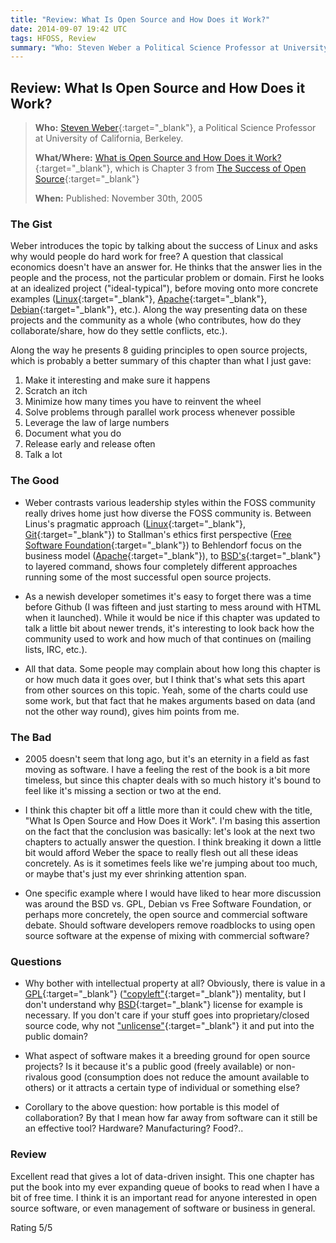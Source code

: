 ```yaml
---
title: "Review: What Is Open Source and How Does it Work?"
date: 2014-09-07 19:42 UTC
tags: HFOSS, Review
summary: "Who: Steven Weber a Political Science Professor at University of California, Berkeley. What/Where: What is Open Source and How Does it Work?, which is Chapter 3 from The Success of Open Source When: Published: November 30th, 2005"
---
```


## Review: What Is Open Source and How Does it Work?

>**Who:** [Steven Weber](http://en.wikipedia.org/wiki/Steven_Weber_(professor)){:target="_blank"}, a Political Science Professor at University of California, Berkeley.
>
>**What/Where:** [What is Open Source and How Does it Work?](http://hfoss-fossrit.rhcloud.com/static/books/Weber-SuccessofOpenSource-Chap3.pdf){:target="_blank"}, which is Chapter 3 from [The Success of Open Source](http://smile.amazon.com/Success-Open-Source-Steven-Weber/dp/0674018583/ref=smi_www_rcolv2_go_smi?_encoding=UTF8&*Version*=1&*entries*=0){:target="_blank"}
>
>**When:** Published: November 30th, 2005

### The Gist

Weber introduces the topic by talking about the success of Linux and asks why would people do hard work for free? A question that classical economics doesn't have an answer for. He thinks that the answer lies in the people and the process, not the particular problem or domain. First he looks at an idealized project ("ideal-typical"), before moving onto more concrete examples ([Linux](https://github.com/torvalds/linux){:target="_blank"}, [Apache](http://httpd.apache.org/){:target="_blank"}, [Debian](https://github.com/Debian){:target="_blank"}, etc.). Along the way presenting data on these projects and the community as a whole (who contributes, how do they collaborate/share, how do they settle conflicts, etc.).

Along the way he presents 8 guiding principles to open source projects, which is probably a better summary of this chapter than what I just gave:

1. Make it interesting and make sure it happens
2. Scratch an itch
3. Minimize how many times you have to reinvent the wheel
4. Solve problems through parallel work process whenever possible
5. Leverage the law of large numbers
6. Document what you do
7. Release early and release often
8. Talk a lot

### The Good
* Weber contrasts various leadership styles within the FOSS community really drives home just how diverse the FOSS community is. Between Linus's pragmatic approach ([Linux](https://github.com/torvalds/linux){:target="_blank"}, [Git](https://github.com/git/git){:target="_blank"}) to Stallman's ethics first perspective  ([Free Software Foundation](https://www.fsf.org/){:target="_blank"}) to Behlendorf focus on the business model ([Apache](http://httpd.apache.org/){:target="_blank"}), to [BSD's](http://www.bsd.org/){:target="_blank"} to layered command, shows four completely different approaches running some of the  most successful open source projects.

* As a newish developer sometimes it's easy to forget there was a time before Github (I was fifteen and just starting to mess around with HTML when it launched). While it would be nice if this chapter was updated to talk a little bit about newer trends, it's interesting to look back how the community used to work and how much of that continues on (mailing lists, IRC, etc.).

* All that data. Some people may complain about how long this chapter is or how much data it goes over, but I think that's what sets this apart from other sources on this topic. Yeah, some of the charts could use some work, but that fact that he makes arguments based on data (and not the other way round), gives him points from me.

### The Bad

* 2005 doesn't seem that long ago, but it's an eternity in a field as fast moving as software. I have a feeling the rest of the book is a bit more timeless, but since this chapter deals with so much history it's bound to feel like it's missing a section or two at the end.

* I think this chapter bit off a little more than it could chew with the title, "What Is Open Source and How Does it Work". I'm basing this assertion on the fact that the conclusion was basically: let's look at the next two chapters to actually answer the question. I think breaking it down a little bit would afford Weber the space to really flesh out all these ideas concretely. As is it sometimes feels like we're jumping about too much, or maybe that's just my ever shrinking attention span.

* One specific example where I would have liked to hear more discussion was around the BSD vs. GPL, Debian vs Free Software Foundation, or perhaps more concretely, the open source and commercial software debate. Should software developers remove roadblocks to using open source software at the expense of mixing with commercial software?

### Questions

*	Why bother with intellectual property at all? Obviously, there is value in a [GPL](http://choosealicense.com/licenses/gpl-2.0/){:target="_blank"} (["copyleft"](http://en.wikipedia.org/wiki/Copyleft){:target="_blank"}) mentality, but I don't understand why [BSD](http://choosealicense.com/licenses/isc/){:target="_blank"} license for example is necessary. If you don't care if your stuff goes into proprietary/closed source code, why not ["unlicense"](http://choosealicense.com/licenses/unlicense/){:target="_blank"} it and put into the public domain?

* What aspect of software makes it a breeding ground for open source projects? Is it because it's a public good (freely available) or non-rivalous good (consumption does not reduce the amount available to others) or it attracts a certain type of individual or something else?

* Corollary to the above question: how portable is this model of collaboration? By that I mean how far away from software can it still be an effective tool? Hardware? Manufacturing? Food?..

### Review

Excellent read that gives a lot of data-driven insight. This one chapter has put the book into my ever expanding queue of books to read when I have a bit of free time. I think it is an important read for anyone interested in open source software, or even management of software or business in general.

Rating 5/5
